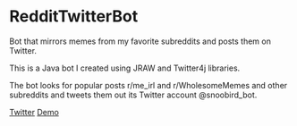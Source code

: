 # RedditTwitterBot
Bot that mirrors memes from my favorite subreddits and posts them on Twitter.

<p>This is a Java bot I created using JRAW and Twitter4j libraries.</p> 
<p>The bot looks for popular posts r/me_irl and r/WholesomeMemes and other subreddits and tweets them out its Twitter account @snoobird_bot.<p>

[Twitter](https://twitter.com/snoobird_bot)
[Demo](https://www.youtube.com/watch?v=hA56n8j0duE)

